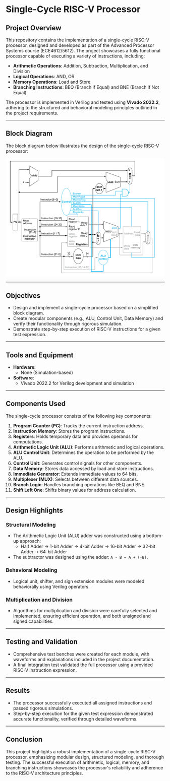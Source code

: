# Single-Cycle RISC-V Processor

## Project Overview
This repository contains the implementation of a single-cycle RISC-V processor, designed and developed as part of the Advanced Processor Systems course (ECE4612/5612). The project showcases a fully functional processor capable of executing a variety of instructions, including:

- **Arithmetic Operations**: Addition, Subtraction, Multiplication, and Division
- **Logical Operations**: AND, OR
- **Memory Operations**: Load and Store
- **Branching Instructions**: BEQ (Branch if Equal) and BNE (Branch if Not Equal)

The processor is implemented in Verilog and tested using **Vivado 2022.2**, adhering to the structured and behavioral modeling principles outlined in the project requirements.

---

## Block Diagram
The block diagram below illustrates the design of the single-cycle RISC-V processor:

![RISC-V Processor Block Diagram](RISC-V%20Processor%20Layout.PNG)

---

## Objectives
- Design and implement a single-cycle processor based on a simplified block diagram.
- Create modular components (e.g., ALU, Control Unit, Data Memory) and verify their functionality through rigorous simulation.
- Demonstrate step-by-step execution of RISC-V instructions for a given test expression.

---

## Tools and Equipment
- **Hardware**: 
  - None (Simulation-based)
- **Software**:
  - Vivado 2022.2 for Verilog development and simulation

---

## Components Used
The single-cycle processor consists of the following key components:

1. **Program Counter (PC)**: Tracks the current instruction address.
2. **Instruction Memory**: Stores the program instructions.
3. **Registers**: Holds temporary data and provides operands for computations.
4. **Arithmetic Logic Unit (ALU)**: Performs arithmetic and logical operations.
5. **ALU Control Unit**: Determines the operation to be performed by the ALU.
6. **Control Unit**: Generates control signals for other components.
7. **Data Memory**: Stores data accessed by load and store instructions.
8. **Immediate Generator**: Extends immediate values to 64 bits.
9. **Multiplexer (MUX)**: Selects between different data sources.
10. **Branch Logic**: Handles branching operations like BEQ and BNE.
11. **Shift Left One**: Shifts binary values for address calculation.

---

## Design Highlights
### Structural Modeling
- The Arithmetic Logic Unit (ALU) adder was constructed using a bottom-up approach:
  - Half Adder → 1-bit Adder → 4-bit Adder → 16-bit Adder → 32-bit Adder → 64-bit Adder
- The subtractor was designed using the adder: `A - B = A + (-B)`.

### Behavioral Modeling
- Logical unit, shifter, and sign extension modules were modeled behaviorally using Verilog operators.

### Multiplication and Division
- Algorithms for multiplication and division were carefully selected and implemented, ensuring efficient operation, and both unsigned and signed capabilities.

---

## Testing and Validation
- Comprehensive test benches were created for each module, with waveforms and explanations included in the project documentation.
- A final integration test validated the full processor using a provided RISC-V instruction expression.

---

## Results
- The processor successfully executed all assigned instructions and passed rigorous simulations.
- Step-by-step execution for the given test expression demonstrated accurate functionality, verified through detailed waveforms.

---

## Conclusion
This project highlights a robust implementation of a single-cycle RISC-V processor, emphasizing modular design, structured modeling, and thorough testing. The successful execution of arithmetic, logical, memory, and branching instructions showcases the processor's reliability and adherence to the RISC-V architecture principles.
